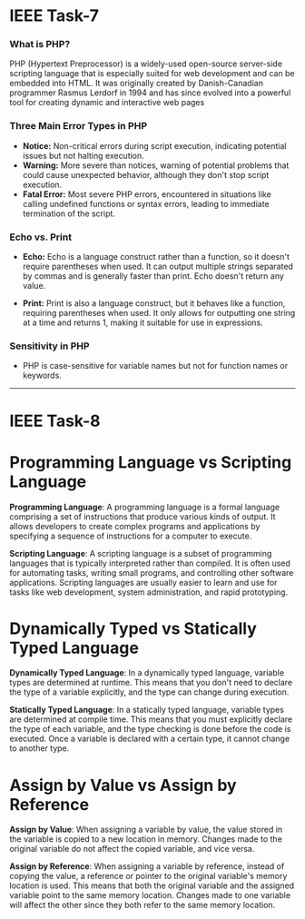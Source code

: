# IEEE Task-7

### What is PHP?

PHP (Hypertext Preprocessor) is a widely-used open-source server-side scripting language that is especially suited for web development and can be embedded into HTML. It was originally created by Danish-Canadian programmer Rasmus Lerdorf in 1994 and has since evolved into a powerful tool for creating dynamic and interactive web pages

### Three Main Error Types in PHP

- **Notice:** Non-critical errors during script execution, indicating potential issues but not halting execution.
- **Warning:** More severe than notices, warning of potential problems that could cause unexpected behavior, although they don't stop script execution.
- **Fatal Error:** Most severe PHP errors, encountered in situations like calling undefined functions or syntax errors, leading to immediate termination of the script.

### Echo vs. Print

- **Echo:** Echo is a language construct rather than a function, so it doesn't require parentheses when used. It can output multiple strings separated by commas and is generally faster than print. Echo doesn't return any value.

- **Print:** Print is also a language construct, but it behaves like a function, requiring parentheses when used. It only allows for outputting one string at a time and returns 1, making it suitable for use in expressions.

### Sensitivity in PHP

- PHP is case-sensitive for variable names but not for function names or keywords.

<hr>

# IEEE Task-8

# Programming Language vs Scripting Language

**Programming Language**: A programming language is a formal language comprising a set of instructions that produce various kinds of output. It allows developers to create complex programs and applications by specifying a sequence of instructions for a computer to execute.

**Scripting Language**: A scripting language is a subset of programming languages that is typically interpreted rather than compiled. It is often used for automating tasks, writing small programs, and controlling other software applications. Scripting languages are usually easier to learn and use for tasks like web development, system administration, and rapid prototyping.

# Dynamically Typed vs Statically Typed Language

**Dynamically Typed Language**: In a dynamically typed language, variable types are determined at runtime. This means that you don't need to declare the type of a variable explicitly, and the type can change during execution.

**Statically Typed Language**: In a statically typed language, variable types are determined at compile time. This means that you must explicitly declare the type of each variable, and the type checking is done before the code is executed. Once a variable is declared with a certain type, it cannot change to another type.

# Assign by Value vs Assign by Reference

**Assign by Value**: When assigning a variable by value, the value stored in the variable is copied to a new location in memory. Changes made to the original variable do not affect the copied variable, and vice versa.

**Assign by Reference**: When assigning a variable by reference, instead of copying the value, a reference or pointer to the original variable's memory location is used. This means that both the original variable and the assigned variable point to the same memory location. Changes made to one variable will affect the other since they both refer to the same memory location.
